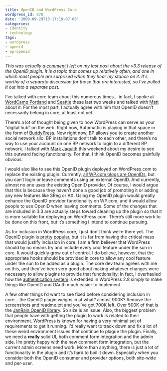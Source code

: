```yaml
---
title: OpenID and WordPress Core
wordpress_id: 878
date: '2009-09-29T13:17:19-07:00'
categories:
- identity
- technology
tags:
- wordpress
- openid
- wp-openid
---
```

*This was actually [a comment][] I left on my last post about the v3.3 release of the OpenID plugin.  It is a topic that
comes up relatively often, and one in which most people are surprised when they hear my stance on it.  It's worthy of a
separate discussion for those that are interested, so I've pulled it out into a separate post.*

[a comment]: http://willnorris.com/2009/09/wordpress-openid-v3-3#comment-35595

I’ve talked with core team about this numerous times… in fact, I spoke at [WordCamp Portland][] and [Seattle][] these
last two weeks and talked with [Matt][] about it. For the most part, I actually agree with him that OpenID doesn’t
necessarily belong in core, at least not yet.

There’s a lot of thought being given to how WordPress can serve as your “digital hub” on the web. Right now, Automattic
is playing in that space in the form of [BuddyPress][]. Now right now, BP allows you to create another social network
silo. BP installations don’t talk to each other, and there’s no way to use your account on one BP network to login to a
different BP network. I talked with [Mark Jaquith][] this weekend about my desire to see this outward facing
functionality. For that, I think OpenID becomes painfully obvious.

I would also like to see this OpenID plugin deployed on WordPress.com to replace the existing plugin. Currently, [all
WP.com blogs are OpenIDs][], but you can’t login or leave comments using an external OpenID. And currently, almost no
one uses the existing OpenID provider. Of course, I would argue that this is because they haven’t done a good job of
promoting it or adding any new features like SReg or AX. Using my OpenID plugin would greatly enhance the OpenID
provider functionality on WP.com, and it would allow people to use OpenID when leaving comments. Some of the changes
that are included in 3.3 are actually steps toward cleaning up the plugin so that it is more suitable for deploying on
WordPress.com. There’s still more work to be done on this front, but it’s something I intend to continue pursuing.

As for inclusion in WordPress core, I just don’t think we’re there yet. The OpenID plugin is [pretty popular][], but it
is far from having the critical mass that would justify inclusion in core. I am a firm believer that WordPress should by
no means try and include every cool feature under the sun in core. It would quickly grow out of control. I do believe,
however, that the appropriate hooks should be provided in core to allow any cool feature under the sun to be added as a
plugin. The core dev team agrees with me on this, and they’ve been very good about making whatever changes were
necessary to allow plugins to provide that functionality. In fact, I overhauled how the [authentication system][] is
extended in WordPress 2.8 simply to make things like OpenID and OAuth much easier to implement.

A few other things I’d want to see fixed before considering inclusion in core… the OpenID plugin weighs in at what?
almost 900K? Remove the screenshots and readme.txt and you’ve got 700K left. Over 500K of that is the [JanRain OpenID
library][]. So size is an issue. Also, the biggest problem that people have with getting the plugin to work is related
to their environment. WordPress is known for having a very minimal set of requirements to get it running. I’d really
want to track down and fix a lot of these weird environment issues that continue to plague the plugin. Finally, we need
a **really** solid UI, both comment form integration and the admin side. I’m pretty happy with the new comment form
integration, but the current admin screens need work. More than anything, there is just a lot of functionality in the
plugin and it’s hard to boil it down. Especially when you consider both the OpenID consumer and provider options, both
site-wide and per-user.

[WordCamp Portland]: http://wordcampportland.org/
[Seattle]: http://wordcampseattle.com/
[Matt]: http://ma.tt/
[BuddyPress]: http://buddypress.org/
[Mark Jaquith]: http://markjaquith.com/
[all WP.com blogs are OpenIDs]: http://support.wordpress.com/settings/openid/
[authentication system]: http://willnorris.com/2009/03/authentication-in-wordpress-28
[JanRain OpenID library]: http://openidenabled.com/php-openid/
[pretty popular]: http://wordpress.org/extend/plugins/openid/stats/
